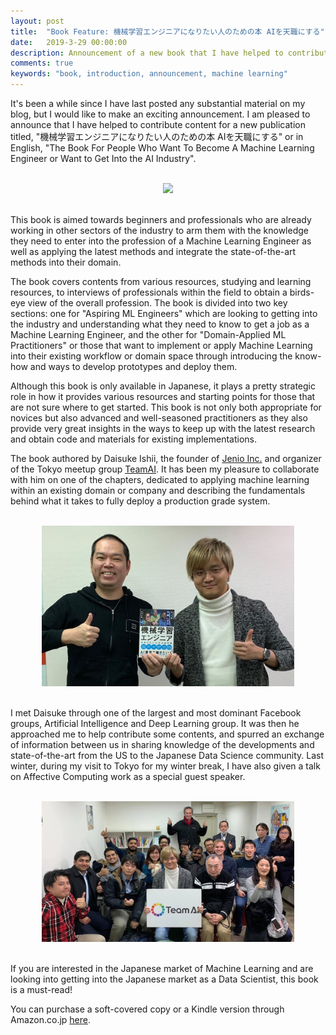 ```yaml
---
layout: post
title:  "Book Feature: 機械学習エンジニアになりたい人のための本 AIを天職にする"
date:   2019-3-29 00:00:00
description: Announcement of a new book that I have helped to contribute content for.
comments: true
keywords: "book, introduction, announcement, machine learning"
---
```


It's been a while since I have last posted any substantial material on my blog,
but I would like to make an exciting announcement. I am pleased to announce that
I have helped to contribute content for a new publication titled,
"機械学習エンジニアになりたい人のための本 AIを天職にする" or in English,
"The Book For People Who Want To Become A Machine Learning Engineer or Want to Get Into the AI Industry".

<br />
<center><img src="https://images-fe.ssl-images-amazon.com/images/I/51YgQBVIfpL.jpg" height="300px"></center>
<br />

This book is aimed towards beginners and professionals who are already working in other
sectors of the industry to arm them with the knowledge they need to enter into the
profession of a Machine Learning Engineer as well as applying the latest methods and
integrate the state-of-the-art methods into their domain.

The book covers contents from various resources, studying and learning resources,
to interviews of professionals within the field to obtain a birds-eye view of the overall profession.
The book is divided into two key sections: one for "Aspiring ML Engineers" which are
looking to getting into the industry and understanding what they need to know to get
a job as a Machine Learning Engineer, and the other for "Domain-Applied ML Practitioners" or
those that want to implement or apply Machine Learning into their existing workflow or
domain space through introducing the know-how and ways to develop prototypes and
deploy them.

Although this book is only available in Japanese, it plays a pretty strategic role
in how it provides various resources and starting points for those that are not
sure where to get started. This book is not only both appropriate for novices but
also advanced and well-seasoned practitioners as they also provide very great insights
in the ways to keep up with the latest research and obtain code and materials for
existing implementations.

The book authored by Daisuke Ishii, the founder of [Jenio Inc.](http://www.jenio.co/) and
organizer of the Tokyo meetup group [TeamAI](https://www.team-ai.com/). It has been my
pleasure to collaborate with him on one of the chapters, dedicated to applying
machine learning within an existing domain or company and describing the fundamentals
behind what it takes to fully deploy a production grade system.

<br />
<center><img src="/assets/images/2019-03-29_img2.jpg" width="80%"></center>
<br />

I met Daisuke through one of the largest and most dominant Facebook groups,
Artificial Intelligence and Deep Learning group. It was then he approached me to help
contribute some contents, and spurred an exchange of information between us in
sharing knowledge of the developments and state-of-the-art from the US to the Japanese
Data Science community. Last winter, during my visit to Tokyo for my winter break, I
have also given a talk on Affective Computing work as a special guest speaker.

<br />
<center><img src="/assets/images/2019-03-29_img1.jpg" width="80%"></center>
<br />

If you are interested in the Japanese market of Machine Learning and are looking
into getting into the Japanese market as a Data Scientist, this book is a must-read!

You can purchase a soft-covered copy or a Kindle version through Amazon.co.jp  [here](https://www.amazon.co.jp/%E6%A9%9F%E6%A2%B0%E5%AD%A6%E7%BF%92%E3%82%A8%E3%83%B3%E3%82%B8%E3%83%8B%E3%82%A2%E3%81%AB%E3%81%AA%E3%82%8A%E3%81%9F%E3%81%84%E4%BA%BA%E3%81%AE%E3%81%9F%E3%82%81%E3%81%AE%E6%9C%AC-AI%E3%82%92%E5%A4%A9%E8%81%B7%E3%81%AB%E3%81%99%E3%82%8B-%E7%9F%B3%E4%BA%95-%E5%A4%A7%E8%BC%94-ebook/dp/B07GWM4J7H).
